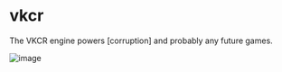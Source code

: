 # vkcr
The VKCR engine powers [corruption] and probably any future games. 

![image](https://user-images.githubusercontent.com/49573906/210689271-5c631cfb-3b87-4ab1-863b-5ff0e5ded807.png)

